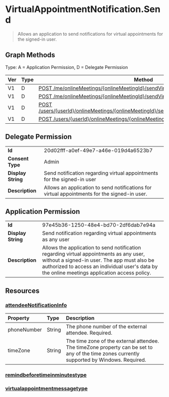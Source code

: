 # VirtualAppointmentNotification.Send

> Allows an application to send notifications for virtual appointments for the signed-in user.
## Graph Methods

Type: A = Application Permission, D = Delegate Permission

|Ver|Type|Method|
|-------|----|------|
|V1|D|[POST /me/onlineMeetings/{onlineMeetingId}/sendVirtualAppointmentReminderSms](https://docs.microsoft.com/graph/api/virtualappointment-sendvirtualappointmentremindersms?view=graph-rest-1.0&tabs=http)|
|V1|D|[POST /me/onlineMeetings/{onlineMeetingId}/sendVirtualAppointmentSms](https://docs.microsoft.com/graph/api/virtualappointment-sendvirtualappointmentsms?view=graph-rest-1.0&tabs=http)|
|V1|D|[POST /users/{userId}/onlineMeetings/{onlineMeetingId}/sendVirtualAppointmentReminderSms](https://docs.microsoft.com/graph/api/virtualappointment-sendvirtualappointmentremindersms?view=graph-rest-1.0&tabs=http)|
|V1|D|[POST /users/{userId}/onlineMeetings/{onlineMeetingId}/sendVirtualAppointmentSms](https://docs.microsoft.com/graph/api/virtualappointment-sendvirtualappointmentsms?view=graph-rest-1.0&tabs=http)|
## Delegate Permission
|||
|-|-|
|**Id**|20d02fff-a0ef-49e7-a46e-019d4a6523b7|
|**Consent Type**|Admin|
|**Display String**|Send notification regarding virtual appointments for the signed-in user|
|**Description**|Allows an application to send notifications for virtual appointments for the signed-in user.|
## Application Permission
|||
|-|-|
|**Id**|97e45b36-1250-48e4-bd70-2df6dab7e94a|
|**Display String**|Send notification regarding virtual appointments as any user|
|**Description**|Allows the application to send notification regarding virtual appointments as any user, without a signed-in user. The app must also be authorized to access an individual user's data by the online meetings application access policy.|
## Resources
### [attendeeNotificationInfo ](https://docs.microsoft.com/graph/api/resources/attendeenotificationinfo?view=graph-rest-1.0&tabs=http)
|Property|Type|Description|
|:---|:---|:---|
|phoneNumber|String|The phone number of the external attendee. Required.|
|timeZone|String|The time zone of the external attendee. The timeZone property can be set to any of the time zones currently supported by Windows. Required.|
### [remindbeforetimeinminutestype](https://docs.microsoft.com/graph/api/resources/remindbeforetimeinminutestype?view=graph-rest-1.0&tabs=http)

### [virtualappointmentmessagetype](https://docs.microsoft.com/graph/api/resources/virtualappointmentmessagetype?view=graph-rest-1.0&tabs=http)

